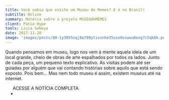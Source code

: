 ```yaml
---
title: Você sabia que existe um Museu de Memes? E é no Brasil!
subtitle: Online
summary: Matéria sobre o projeto MUSEUdeMEMES
client: Patio Hype
tools: Livia Saboya
date: 2017-11-20
image: 'images/posts/98-1y3055oqj8e790ytivvnhe35uso0uswwu8eog7c5qb8k.png'
---
```


Quando pensamos em museu, logo nos vem à mente aquela ideia de um local grande,  cheio de obras de arte espalhados por todos os lados. Junto de cada peça, um pequeno texto explicativo. As visitas podem até ser guiadas por alguém que vai contando histórias sobre aquilo que está sendo exposto. Pois bem… Mas nem todo museu é assim, existem museus até na internet.

<div class="post__share"><ul class="share__list list-reset">ACESSE A NOTÍCIA COMPLETA<li class="share__item" style="margin-left: 10px"><a class="share__link share__facebook" style="background: #fa5657" href="https://patiohype.com.br/voce-sabia-que-existe-um-museu-de-memes-e-e-no-brasil/ 
onclick=window.open(this.href, 'pop-up', 'left=20,top=20,width=500,height=500,toolbar=1,resizable=0'); return false;" title="Link" rel="nofollow"><i class="fa-solid fa-link"></i></a></li></ul></div>
<!-- <div class="gallery-box"><div class="gallery"><img src="/clipping/images/example-1.jpg" loading="lazy" alt="Project"><img src="/clipping/images/example-2.jpg" loading="lazy" alt="Project"></div><em>Gallery / <a href="https://www.freepik.com/" target="_blank">Freepic</a></em></div> -->